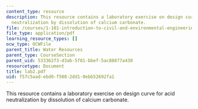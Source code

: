 ```yaml
---
content_type: resource
description: This resource contains a laboratory exercise on design curve for acid
  neutralization by dissolution of calcium carbonate.
file: /courses/1-101-introduction-to-civil-and-environmental-engineering-design-i-fall-2005/f57c5aadebd0f5082dd10ebb52692fa1_lab2.pdf
file_type: application/pdf
learning_resource_types: []
ocw_type: OCWFile
parent_title: Water Resources
parent_type: CourseSection
parent_uid: 533362f3-d3ab-5f81-bbef-5ac88877a430
resourcetype: Document
title: lab2.pdf
uid: f57c5aad-ebd0-f508-2dd1-0ebb52692fa1
---
```

This resource contains a laboratory exercise on design curve for acid neutralization by dissolution of calcium carbonate.

